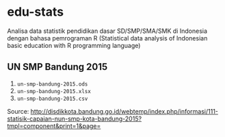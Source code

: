 # edu-stats
Analisa data statistik pendidikan dasar SD/SMP/SMA/SMK di Indonesia dengan bahasa pemrograman R (Statistical data analysis of Indonesian basic education with R programming language)

## UN SMP Bandung 2015

1. `un-smp-bandung-2015.ods`
2. `un-smp-bandung-2015.xlsx`
3. `un-smp-bandung-2015.csv`

Source: http://disdikkota.bandung.go.id/webtemp/index.php/informasi/111-statisik-capaian-nun-smp-kota-bandung-2015?tmpl=component&print=1&page=
